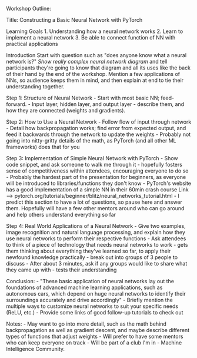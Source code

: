 Workshop Outline:

Title: Constructing a Basic Neural Network with PyTorch

  Learning Goals
    1. Understanding how a neural network works
    2. Learn to implement a neural network
    3. Be able to connect function of NN with practical applications
  
  Introduction
    Start with question such as "does anyone know what a neural network is?"
    *Show really complex neural network diagram* and tell participants they're going to know that diagram and all its uses like the back
    of their hand by the end of the workshop. Mention a few applications of NNs, so audience keeps them in mind, and then explain at end
    to tie their understanding together.
    
  Step 1: Structure of Neural Network
    - Start with most basic NN; feed-forward.
    - Input layer, hidden layer, and output layer - describe them, and how they are connected (weights and gradients).
  
  Step 2: How to Use a Neural Network
    - Follow flow of input through network
    - Detail how backpropagation works; find error from expected output, and feed it backwards through the network to update the weights
    - Probably not going into nitty-gritty details of the math, as PyTorch (and all other ML frameworks) does that for you
    
  Step 3: Implementation of Simple Neural Network with PyTorch
    - Show code snippet, and ask someone to walk me through it - hopefully fosters sense of competitiveness within attendees, encouraging
      everyone to do so
    - Probably the hardest part of the presentation for beginners, as everyone will be introduced to libraries/functions they don't know
    - PyTorch's website has a good implementation of a simple NN in their 60min crash course
      Link --> pytorch.org/tutorials/beginner/blitz/neural_networks_tutorial.html
    - I predict this section to have a lot of questions, so pause here and answer them. Hopefully will have a few other mentors around who
      can go around and help others understand everything so far
      
  Step 4: Real World Applications of a Neural Network
    - Give two examples, image recognition and natural language processing, and explain how they use neural networks to perform their
      respective functions
    - Ask attendees to think of a piece of technology that needs neural networks to work - gets them thinking about everything they've
      learned so far, to apply their newfound knowledge practically - break out into groups of 3 people to discuss
    - After about 3 minutes, ask if any groups would like to share what they came up with - tests their understanding
    
  Conclusion:
    - "These basic application of neural networks lay out the foundations of advanced machine learning applications, such as autonomous
      cars, which depend on huge neural networks to identify their surroundings accurately and drive accordingly"
    - Briefly mention the multiple ways to customize neural networks to suit your specific needs (ReLU, etc.)
    - Provide some links of good follow-up tutorials to check out
  
  Notes:
    - May want to go into more detail, such as the math behind backpropagation as well as gradient descent, and maybe describe different
      types of functions that adjust weights
    - Will prefer to have some mentors who can keep everyone on track
    - Will be part of a club I'm in - Machine Intelligence Community.
    
